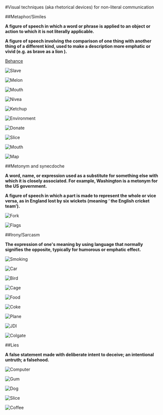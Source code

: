 #Visual techniques (aka rhetorical devices) for non-literal communication

##Metaphor/Similes

**A figure of speech in which a word or phrase is applied to an object or action to which it is not literally applicable.**

**A figure of speech involving the comparison of one thing with another thing of a different kind, used to make a description more emphatic or vivid (e.g. as brave as a lion ).**

[Behance](https://www.behance.net/gallery/14088729/Visual-Metaphor)

![Slave](https://github.com/CallumLovekin28/Visual-Symbols-Techniques/blob/master/Screen%20Shot%202016-11-03%20at%2019.38.26.png)

![Melon](https://github.com/CallumLovekin28/Visual-Symbols-Techniques/blob/master/Screen%20Shot%202016-11-03%20at%2018.36.33.png)

![Mouth](https://github.com/CallumLovekin28/Visual-Symbols-Techniques/blob/master/Screen%20Shot%202016-11-03%20at%2018.37.00.png)

![Nivea](https://github.com/CallumLovekin28/Visual-Symbols-Techniques/blob/master/4bf19b3a9ed085f9a4fe54af80bd6f28.jpg)

![Ketchup](https://github.com/CallumLovekin28/Visual-Symbols-Techniques/blob/master/33048aa1286f6ea64f687174ba639271.jpg)

![Environment](https://github.com/CallumLovekin28/Visual-Symbols-Techniques/blob/master/c3f7ba28fcaefc3e78994dee8feb0e43.jpg)

![Donate](https://github.com/CallumLovekin28/Visual-Symbols-Techniques/blob/master/Screen%20Shot%202016-11-03%20at%2019.39.59.png)

![Slice](https://github.com/CallumLovekin28/Visual-Symbols-Techniques/blob/master/Screen%20Shot%202016-11-03%20at%2019.40.18.png)

![Mouth](https://github.com/CallumLovekin28/Visual-Symbols-Techniques/blob/master/Screen%20Shot%202016-11-03%20at%2019.40.35.png)

![Map](https://github.com/CallumLovekin28/Visual-Symbols-Techniques/blob/master/Screen%20Shot%202016-11-03%20at%2019.40.56.png)


##Metonym and synecdoche

**A word, name, or expression used as a substitute for something else with which it is closely associated. For example, Washington is a metonym for the US government.**

**A figure of speech in which a part is made to represent the whole or vice versa, as in England lost by six wickets (meaning ‘ the English cricket team’).**

![Fork](https://github.com/CallumLovekin28/Visual-Symbols-Techniques/blob/master/metonymy.jpg)

![Flags](https://github.com/CallumLovekin28/Visual-Symbols-Techniques/blob/master/metonymy-flags.jpg)

##Irony/Sarcasm

**The expression of one's meaning by using language that normally signifies the opposite, typically for humorous or emphatic effect.**

![Smoking](https://github.com/CallumLovekin28/Visual-Symbols-Techniques/blob/master/2.jpg)

![Car](https://github.com/CallumLovekin28/Visual-Symbols-Techniques/blob/master/4.jpg)

![Bird](https://github.com/CallumLovekin28/Visual-Symbols-Techniques/blob/master/8.jpg)

![Cage](https://github.com/CallumLovekin28/Visual-Symbols-Techniques/blob/master/12.jpg)

![Food](https://github.com/CallumLovekin28/Visual-Symbols-Techniques/blob/master/13.jpg)

![Coke](https://github.com/CallumLovekin28/Visual-Symbols-Techniques/blob/master/15.jpg)

![Plane](https://github.com/CallumLovekin28/Visual-Symbols-Techniques/blob/master/16.jpg)

![JDI](https://github.com/CallumLovekin28/Visual-Symbols-Techniques/blob/master/17.jpg)

![Colgate](https://github.com/CallumLovekin28/Visual-Symbols-Techniques/blob/master/18.jpg)

##Lies

**A false statement made with deliberate intent to deceive; an intentional untruth; a falsehood.**

![Computer](https://github.com/CallumLovekin28/Visual-Symbols-Techniques/blob/master/0f7cbfd799a836959366bec8b13eed5b.jpg)

![Gum](https://github.com/CallumLovekin28/Visual-Symbols-Techniques/blob/master/41643713646b9780f5ced4e67a3c1cbb.jpg)

![Dog](https://github.com/CallumLovekin28/Visual-Symbols-Techniques/blob/master/d8142821d0aa105312ad44cadb909fb5.jpg)

![Slice](https://github.com/CallumLovekin28/Visual-Symbols-Techniques/blob/master/88b494636a4b1d90d70c1789d4f4ae0a.jpg)

![Coffee](https://github.com/CallumLovekin28/Visual-Symbols-Techniques/blob/master/970222c6a78a7adce65c947e953087a3.jpg)